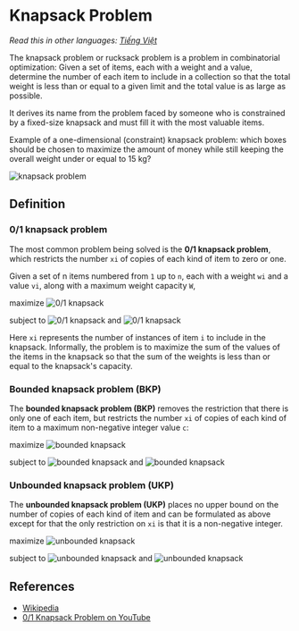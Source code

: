 # Knapsack Problem

_Read this in other languages:_
[_Tiếng Việt_](README.md)

The knapsack problem or rucksack problem is a problem in
combinatorial optimization: Given a set of items, each with
a weight and a value, determine the number of each item to
include in a collection so that the total weight is less
than or equal to a given limit and the total value is as
large as possible.

It derives its name from the problem faced by someone who is
constrained by a fixed-size knapsack and must fill it with the
most valuable items.

Example of a one-dimensional (constraint) knapsack problem:
which boxes should be chosen to maximize the amount of money
while still keeping the overall weight under or equal to 15 kg?

![knapsack problem](https://upload.wikimedia.org/wikipedia/commons/f/fd/Knapsack.svg)

## Definition

### 0/1 knapsack problem

The most common problem being solved is the **0/1 knapsack problem**,
which restricts the number `xi` of copies of each kind of item to zero or one.

Given a set of n items numbered from `1` up to `n`, each with a
weight `wi` and a value `vi`, along with a maximum weight
capacity `W`,

maximize ![0/1 knapsack](https://wikimedia.org/api/rest_v1/media/math/render/svg/85620037d368d2136fb3361702df6a489416931b)

subject to ![0/1 knapsack](https://wikimedia.org/api/rest_v1/media/math/render/svg/dd6e7c9bca4397980976ea6d19237500ce3b8176)
and ![0/1 knapsack](https://wikimedia.org/api/rest_v1/media/math/render/svg/07dda71da2a630762c7b21b51ea54f86f422f951)

Here `xi` represents the number of instances of item `i` to
include in the knapsack. Informally, the problem is to maximize
the sum of the values of the items in the knapsack so that the
sum of the weights is less than or equal to the knapsack's
capacity.

### Bounded knapsack problem (BKP)

The **bounded knapsack problem (BKP)** removes the restriction
that there is only one of each item, but restricts the number
`xi` of copies of each kind of item to a maximum non-negative
integer value `c`:

maximize ![bounded knapsack](https://wikimedia.org/api/rest_v1/media/math/render/svg/85620037d368d2136fb3361702df6a489416931b)

subject to ![bounded knapsack](https://wikimedia.org/api/rest_v1/media/math/render/svg/dd6e7c9bca4397980976ea6d19237500ce3b8176)
and ![bounded knapsack](https://wikimedia.org/api/rest_v1/media/math/render/svg/6c8c5ac4f8247b3b8e01e89de76a1df0ea969821)

### Unbounded knapsack problem (UKP)

The **unbounded knapsack problem (UKP)** places no upper bound
on the number of copies of each kind of item and can be
formulated as above except for that the only restriction
on `xi` is that it is a non-negative integer.

maximize ![unbounded knapsack](https://wikimedia.org/api/rest_v1/media/math/render/svg/85620037d368d2136fb3361702df6a489416931b)

subject to ![unbounded knapsack](https://wikimedia.org/api/rest_v1/media/math/render/svg/dd6e7c9bca4397980976ea6d19237500ce3b8176)
and ![unbounded knapsack](https://wikimedia.org/api/rest_v1/media/math/render/svg/90a99710f61d5dea19e49ae5b31164d2b56b07e3)

## References

- [Wikipedia](https://en.wikipedia.org/wiki/Knapsack_problem)
- [0/1 Knapsack Problem on YouTube](https://www.youtube.com/watch?v=8LusJS5-AGo&list=PLLXdhg_r2hKA7DPDsunoDZ-Z769jWn4R8)
